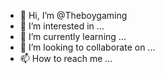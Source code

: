 - 👋 Hi, I’m @Theboygaming
- 👀 I’m interested in ...
- 🌱 I’m currently learning ...
- 💞️ I’m looking to collaborate on ...
- 📫 How to reach me ...

<!---
Theboygaming/Theboygaming is a ✨ special ✨ repository because its `README.md` (this file) appears on your GitHub profile.
You can click the Preview link to take a look at your changes.
--->
